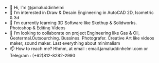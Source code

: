- 👋 Hi, I’m @jamaluddinhelmi
- 👀 I’m interested in Draw & Desain Engineering in AutoCAD 2D, Isometric & 3d
- 🌱 I’m currently learning 3D Software like Skethup & Solidworks. Photoshop & Editing Videos
- 💞️ I’m looking to collaborate on project Engineering like Gas & Oil, Geotermal.Outsourching. Bussines. Photografer. Creative Art like videos maker, sound maker. Last everything about minimalism
- 📫 How to reach me? Hhmm, at email : email.jamaluddinhelmi.com or Telegram : (+62)812-8282-2990

<!---
jamaluddinhelmi/jamaluddinhelmi is a ✨ special ✨ repository because its `README.md` (this file) appears on your GitHub profile.
You can click the Preview link to take a look at your changes.
--->
